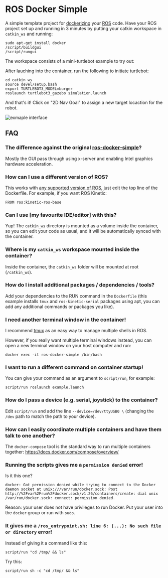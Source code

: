 # ROS Docker Simple

A simple template project for [dockerizing](https://www.docker.com/) your [ROS](http://www.ros.org/) code. Have your ROS project set up and running in 3 minutes by putting your catkin workspace in `catkin_ws` and running:

```
sudo apt-get install docker
/script/buildgui
/script/rungui
```
The workspace consists of a mini-turtlebot example to try out:

After lauching into the container, run the following to initiate turtlebot:
```
cd catkin_ws
source devel/setup.bash
export TURTLEBOT3_MODEL=burger
roslaunch turtlebot3_gazebo simulation.launch 
```

And that's it! Click on "2D Nav Goal" to assign a new target locaction for the robot.

![exmaple interface](https://octodex.github.com/images/yaktocat.png)
 
## FAQ


### The difference against the original [ros-docker-simple](https://github.com/tkunic/ros-docker-simple)?

Mostly the GUI pass through using x-server and enabling Intel graphics hardware acceleration.

### How can I use a different version of ROS?

This works with [any supported version of ROS](https://hub.docker.com/_/ros/), just edit the top line of the Dockerfile. For example, if you want ROS Kinetic:

```
FROM ros:kinetic-ros-base
```

### Can I use [my favourite IDE/editor] with this?

Yup! The `catkin_ws` directory is mounted as a volume inside the container, so you can edit your code as usual, and it will be automatically synced with the container.

### Where is my `catkin_ws` workspace mounted inside the container?

Inside the container, the `catkin_ws` folder will be mounted at root (`/catkin_ws`). 

### How do I install additional packages / dependencies / tools?

Add your dependencies to the RUN command in the `Dockerfile` (this example installs `tmux` and `ros-kinetic-serial` packages using apt, you can add any additional commands or packages you like).

### I need another terminal window in the container!

I recommend [tmux](https://robots.thoughtbot.com/a-tmux-crash-course) as an easy way to manage multiple shells in ROS.

However, if you really want multiple terminal windows instead, you can open a new terminal window on your host computer and run:

```
docker exec -it ros-docker-simple /bin/bash
```

### I want to run a different command on container startup!

You can give your command as an argument to `script/run`, for example:

```
script/run roslaunch example.launch
```

### How do I pass a device (e.g. serial, joystick) to the container?

Edit `script/run` and add the line `--device=/dev/ttyUSB0 \` (changing the `/dev` path to match the path to your device).

### How can I easily coordinate multiple containers and have them talk to one another?

The `docker-compose` tool is the standard way to run multiple containers together: https://docs.docker.com/compose/overview/

### Running the scripts gives me a `permission denied` error!

Is it this one?

```
docker: Got permission denied while trying to connect to the Docker daemon socket at unix:///var/run/docker.sock: Post http://%2Fvar%2Frun%2Fdocker.sock/v1.26/containers/create: dial unix /var/run/docker.sock: connect: permission denied.
```

Reason: your user does not have privileges to run Docker. Put your user into the `docker` group or run with `sudo`.

### It gives me a `/ros_entrypoint.sh: line 6: (...): No such file or directory` error!

Instead of giving it a command like this:

```
script/run "cd /tmp/ && ls"
```

Try this:

```
script/run sh -c "cd /tmp/ && ls"
```
